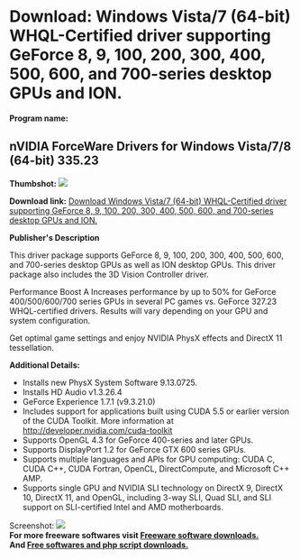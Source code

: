 # Download: Windows Vista/7 (64-bit) WHQL-Certified driver supporting GeForce 8, 9, 100, 200, 300, 400, 500, 600, and 700-series desktop GPUs and ION.

**Program name:**

## nVIDIA ForceWare Drivers for Windows Vista/7/8 (64-bit) 335.23

  
**Thumbshot:** ![](http://www.freewarefiles.com/screenshot/nopic.gif)   
  
**Download link:** [Download Windows Vista/7 (64-bit) WHQL-Certified driver supporting GeForce 8, 9, 100, 200, 300, 400, 500, 600, and 700-series desktop GPUs and ION.](http://freesoftwares.boysofts.com/NVIDIA-ForceWare-Drivers-for-Windows-Vista-7-64-bit_program_47914.html)  
  


**Publisher's Description**  
  


This driver package supports GeForce 8, 9, 100, 200, 300, 400, 500, 600, and 700-series desktop GPUs as well as ION desktop GPUs. This driver package also includes the 3D Vision Controller driver. 

Performance Boost A Increases performance by up to 50% for GeForce 400/500/600/700 series GPUs in several PC games vs. GeForce 327.23 WHQL-certified drivers. Results will vary depending on your GPU and system configuration. 

Get optimal game settings and enjoy NVIDIA PhysX effects and DirectX 11 tessellation.

**Additional Details:**

  * Installs new PhysX System Software 9.13.0725. 
  * Installs HD Audio v1.3.26.4 
  * GeForce Experience 1.7.1 (v9.3.21.0) 
  * Includes support for applications built using CUDA 5.5 or earlier version of the CUDA Toolkit. More information at http://developer.nvidia.com/cuda-toolkit 
  * Supports OpenGL 4.3 for GeForce 400-series and later GPUs. 
  * Supports DisplayPort 1.2 for GeForce GTX 600 series GPUs. 
  * Supports multiple languages and APIs for GPU computing: CUDA C, CUDA C++, CUDA Fortran, OpenCL, DirectCompute, and Microsoft C++ AMP. 
  * Supports single GPU and NVIDIA SLI technology on DirectX 9, DirectX 10, DirectX 11, and OpenGL, including 3-way SLI, Quad SLI, and SLI support on SLI-certified Intel and AMD motherboards. 

  
  
Screenshot: ![](http://www.freewarefiles.com/screenshot/nopic.gif)   
**For more freeware softwares visit [Freeware software downloads.](http://freesoftwares.boysofts.com/)**   
**And [Free softwares and php script downloads.](http://www.boysofts.com/)**
